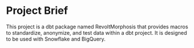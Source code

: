 # Project Brief

This project is a dbt package named RevoltMorphosis that provides macros to standardize, anonymize, and test data within a dbt project. It is designed to be used with Snowflake and BigQuery.
